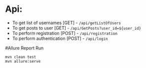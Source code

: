 # Api:

* To get list of usernames [GET] - `/api/getListOfUsers`
* To get posts to user [GET] - `/api/GetPosts?user_id=${user_id}`
* To perform registration [POST] - `/api/registration`
* To perform authentication [POST] - `/api/login`

#Allure Report
Run
```
mvn clean test
mvn allure:serve
```
